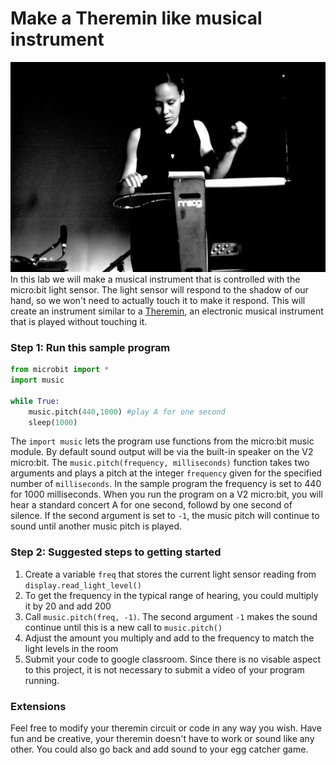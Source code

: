 # Make a Theremin like musical instrument
![](ThereminPameliaStickley.jpg)    
In this lab we will make a musical instrument that is controlled with the micro:bit light sensor. The light sensor will respond to the shadow of our hand, so we won't need to actually touch it to make it respond. This will create an instrument similar to a [Theremin](https://en.wikipedia.org/wiki/Theremin), an electronic musical instrument that is played without touching it.

### Step 1: Run this sample program

```python
from microbit import *
import music

while True:
    music.pitch(440,1000) #play A for one second
    sleep(1000)
```
The `import music` lets the program use functions from the micro:bit music module. By default sound output will be via the built-in speaker on the V2 micro:bit. The `music.pitch(frequency, milliseconds)` function takes two arguments and plays a pitch at the integer `frequency` given for the specified number of `milliseconds`.
In the sample program the frequency is set to 440 for 1000 milliseconds. When you run the program on a V2 micro:bit, you will hear a standard concert A for one second, followd by one second of silence. If the second argument is set to `-1`, the music pitch will continue to sound until another music pitch is played.

### Step 2: Suggested steps to getting started
1. Create a variable `freq` that stores the current light sensor reading from `display.read_light_level()`
2. To get the frequency in the typical range of hearing, you could multiply it by 20 and add 200
3. Call `music.pitch(freq, -1)`. The second argument `-1` makes the sound continue until this is a new call to `music.pitch()`
4. Adjust the amount you multiply and add to the frequency to match the light levels in the room
5. Submit your code to google classroom. Since there is no visable aspect to this project, it is not necessary to submit a video of your program running.

### Extensions
Feel free to modify your theremin circuit or code in any way you wish. Have fun and be creative, your theremin doesn't have to work or sound like any other. You could also go back and add sound to your egg catcher game.

